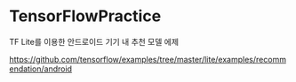 # TensorFlowPractice
TF Lite를 이용한 안드로이드 기기 내 추천 모델 에제

https://github.com/tensorflow/examples/tree/master/lite/examples/recommendation/android
